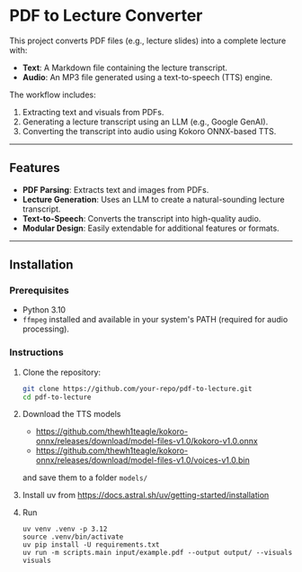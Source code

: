 # PDF to Lecture Converter

This project converts PDF files (e.g., lecture slides) into a complete lecture with:
- **Text**: A Markdown file containing the lecture transcript.
- **Audio**: An MP3 file generated using a text-to-speech (TTS) engine.

The workflow includes:
1. Extracting text and visuals from PDFs.
2. Generating a lecture transcript using an LLM (e.g., Google GenAI).
3. Converting the transcript into audio using Kokoro ONNX-based TTS.

---

## Features

- **PDF Parsing**: Extracts text and images from PDFs.
- **Lecture Generation**: Uses an LLM to create a natural-sounding lecture transcript.
- **Text-to-Speech**: Converts the transcript into high-quality audio.
- **Modular Design**: Easily extendable for additional features or formats.

---

## Installation

### Prerequisites
- Python 3.10 
- `ffmpeg` installed and available in your system's PATH (required for audio processing).

### Instructions
1. Clone the repository:
   ```bash
   git clone https://github.com/your-repo/pdf-to-lecture.git
   cd pdf-to-lecture

2. Download the TTS models
   - https://github.com/thewh1teagle/kokoro-onnx/releases/download/model-files-v1.0/kokoro-v1.0.onnx
   - https://github.com/thewh1teagle/kokoro-onnx/releases/download/model-files-v1.0/voices-v1.0.bin 

   and save them to a folder `models/`

3. Install uv from https://docs.astral.sh/uv/getting-started/installation

4. Run
   ```
   uv venv .venv -p 3.12
   source .venv/bin/activate
   uv pip install -U requirements.txt
   uv run -m scripts.main input/example.pdf --output output/ --visuals visuals